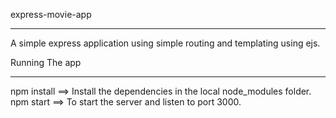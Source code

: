express-movie-app
__________________
A simple express application using simple routing and templating using ejs.

Running The app
__________________
npm install ==> Install the dependencies in the local node_modules folder.
npm start ==> To start the server and listen to port 3000.
